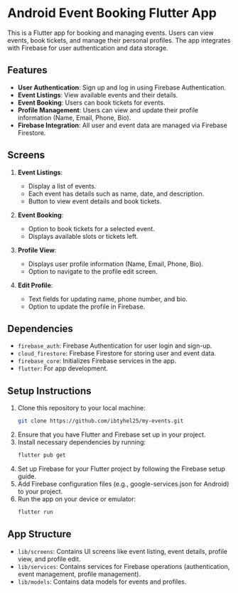 # Android Event Booking Flutter App

This is a Flutter app for booking and managing events. Users can view events, book tickets, and manage their personal profiles. The app integrates with Firebase for user authentication and data storage.

## Features

- **User Authentication**: Sign up and log in using Firebase Authentication.
- **Event Listings**: View available events and their details.
- **Event Booking**: Users can book tickets for events.
- **Profile Management**: Users can view and update their profile information (Name, Email, Phone, Bio).
- **Firebase Integration**: All user and event data are managed via Firebase Firestore.

## Screens

1. **Event Listings**: 
   - Display a list of events.
   - Each event has details such as name, date, and description.
   - Button to view event details and book tickets.

2. **Event Booking**:
   - Option to book tickets for a selected event.
   - Displays available slots or tickets left.

3. **Profile View**:
   - Displays user profile information (Name, Email, Phone, Bio).
   - Option to navigate to the profile edit screen.

4. **Edit Profile**:
   - Text fields for updating name, phone number, and bio.
   - Option to update the profile in Firebase.

## Dependencies

- `firebase_auth`: Firebase Authentication for user login and sign-up.
- `cloud_firestore`: Firebase Firestore for storing user and event data.
- `firebase_core`: Initializes Firebase services in the app.
- `flutter`: For app development.

## Setup Instructions

1. Clone this repository to your local machine:
   ```bash
   git clone https://github.com/ibtyhel25/my-events.git
   ```
2. Ensure that you have Flutter and Firebase set up in your project.
4. Install necessary dependencies by running:
   ```bash
   flutter pub get
   ```
5. Set up Firebase for your Flutter project by following the Firebase setup guide.
6. Add Firebase configuration files (e.g., google-services.json for Android) to your project.
7. Run the app on your device or emulator:
   ```bash
   flutter run
   ```
   
## App Structure

- `lib/screens`: Contains UI screens like event listing, event details, profile view, and profile edit.
- `lib/services`: Contains services for Firebase operations (authentication, event management, profile management).
- `lib/models`: Contains data models for events and profiles.
   
